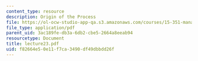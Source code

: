 ```yaml
---
content_type: resource
description: Origin of the Process
file: https://ol-ocw-studio-app-qa.s3.amazonaws.com/courses/15-351-managing-the-innovation-process-fall-2002/f82664e50e11f7ca3490df49dbbdd26f_lecture23.pdf
file_type: application/pdf
parent_uid: 3ac189fe-db3a-6db2-cbe5-2664a8eeab94
resourcetype: Document
title: lecture23.pdf
uid: f82664e5-0e11-f7ca-3490-df49dbbdd26f
---
```


